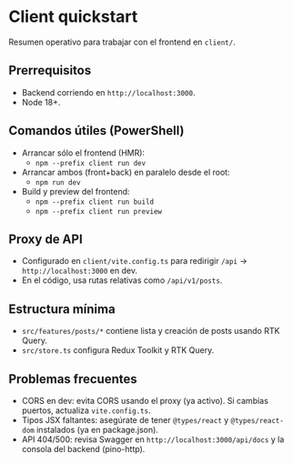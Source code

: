 # Client quickstart

Resumen operativo para trabajar con el frontend en `client/`.

## Prerrequisitos
- Backend corriendo en `http://localhost:3000`.
- Node 18+.

## Comandos útiles (PowerShell)
- Arrancar sólo el frontend (HMR):
  - `npm --prefix client run dev`
- Arrancar ambos (front+back) en paralelo desde el root:
  - `npm run dev`
- Build y preview del frontend:
  - `npm --prefix client run build`
  - `npm --prefix client run preview`

## Proxy de API
- Configurado en `client/vite.config.ts` para redirigir `/api` → `http://localhost:3000` en dev.
- En el código, usa rutas relativas como `/api/v1/posts`.

## Estructura mínima
- `src/features/posts/*` contiene lista y creación de posts usando RTK Query.
- `src/store.ts` configura Redux Toolkit y RTK Query.

## Problemas frecuentes
- CORS en dev: evita CORS usando el proxy (ya activo). Si cambias puertos, actualiza `vite.config.ts`.
- Tipos JSX faltantes: asegúrate de tener `@types/react` y `@types/react-dom` instalados (ya en package.json).
- API 404/500: revisa Swagger en `http://localhost:3000/api/docs` y la consola del backend (pino-http).
